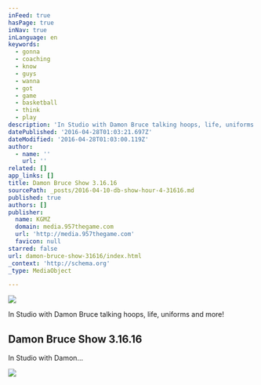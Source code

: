 ```yaml
---
inFeed: true
hasPage: true
inNav: true
inLanguage: en
keywords:
  - gonna
  - coaching
  - know
  - guys
  - wanna
  - got
  - game
  - basketball
  - think
  - play
description: 'In Studio with Damon Bruce talking hoops, life, uniforms and more!'
datePublished: '2016-04-28T01:03:21.697Z'
dateModified: '2016-04-28T01:03:00.119Z'
author:
  - name: ''
    url: ''
related: []
app_links: []
title: Damon Bruce Show 3.16.16
sourcePath: _posts/2016-04-10-db-show-hour-4-31616.md
published: true
authors: []
publisher:
  name: KGMZ
  domain: media.957thegame.com
  url: 'http://media.957thegame.com'
  favicon: null
starred: false
url: damon-bruce-show-31616/index.html
_context: 'http://schema.org'
_type: MediaObject

---
```

![](https://the-grid-user-content.s3-us-west-2.amazonaws.com/bd722bb3-01a0-497c-a843-0baa15d90c23.jpg)

In Studio with Damon Bruce talking hoops, life, uniforms and more!

<article style=""><h1>Damon Bruce Show 3.16.16</h1><p>In Studio with Damon...</p><img src="https://s3-us-west-2.amazonaws.com/the-grid-img/p/c093e1465e779cd70dbe600f958ed5560207d65d.jpg" /></article>